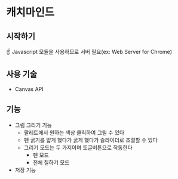 # 캐치마인드
## 시작하기
:point_up: Javascript 모듈을 사용하므로 서버 필요(ex: Web Server for Chrome)

## 사용 기술
- Canvas API

## 기능
- 그림 그리기 기능
  - 팔레트에서 원하는 색상 클릭하여 그릴 수 있다
  - 펜 굵기를 얇게 했다가 굵게 했다가 슬라이더로 조절할 수 있다
  - 그리기 모드는 두 가지이며 토글버튼으로 작동한다
    - 펜 모드
    - 전체 칠하기 모드
- 저장 기능
